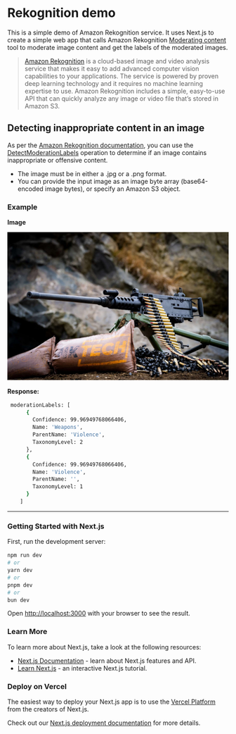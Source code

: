 # Rekognition demo

This is a simple demo of Amazon Rekognition service. It uses Next.js to create a simple web app that calls Amazon Rekognition [Moderating content](https://docs.aws.amazon.com/rekognition/latest/dg/moderation.html) tool to moderate image content and get the labels of the moderated images.

> [Amazon Rekognition](https://docs.aws.amazon.com/rekognition) is a cloud-based image and video analysis service that makes it easy to add advanced computer vision capabilities to your applications. The service is powered by proven deep learning technology and it requires no machine learning expertise to use. Amazon Rekognition includes a simple, easy-to-use API that can quickly analyze any image or video file that’s stored in Amazon S3.

## Detecting inappropriate content in an image

As per the [Amazon Rekognition documentation](https://docs.aws.amazon.com/rekognition/latest/dg/moderation.html), you can use the [DetectModerationLabels](https://docs.aws.amazon.com/rekognition/latest/APIReference/API_DetectModerationLabels.html) operation to determine if an image contains inappropriate or offensive content.

- The image must be in either a .jpg or a .png format.
- You can provide the input image as an image byte array (base64-encoded image bytes), or specify an Amazon S3 object.

### Example

**Image**

![machinegun](public/machinegun.jpeg)

**Response:**

```bash
 moderationLabels: [
      {
        Confidence: 99.96949768066406,
        Name: 'Weapons',
        ParentName: 'Violence',
        TaxonomyLevel: 2
      },
      {
        Confidence: 99.96949768066406,
        Name: 'Violence',
        ParentName: '',
        TaxonomyLevel: 1
      }
    ]
```

---

### Getting Started with Next.js

First, run the development server:

```bash
npm run dev
# or
yarn dev
# or
pnpm dev
# or
bun dev
```

Open [http://localhost:3000](http://localhost:3000) with your browser to see the result.

### Learn More

To learn more about Next.js, take a look at the following resources:

- [Next.js Documentation](https://nextjs.org/docs) - learn about Next.js features and API.
- [Learn Next.js](https://nextjs.org/learn) - an interactive Next.js tutorial.

### Deploy on Vercel

The easiest way to deploy your Next.js app is to use the [Vercel Platform](https://vercel.com/new?utm_medium=default-template&filter=next.js&utm_source=create-next-app&utm_campaign=create-next-app-readme) from the creators of Next.js.

Check out our [Next.js deployment documentation](https://nextjs.org/docs/deployment) for more details.
